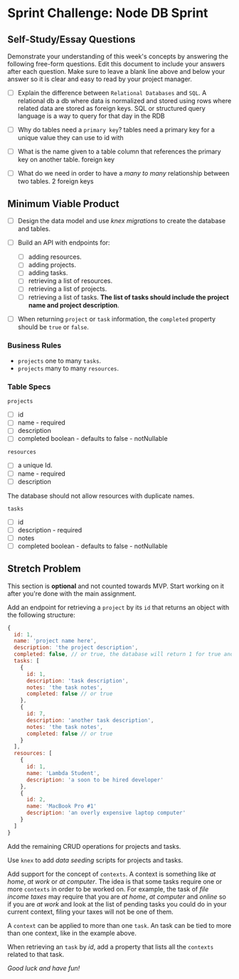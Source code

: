 # Sprint Challenge: Node DB Sprint

## Self-Study/Essay Questions

Demonstrate your understanding of this week's concepts by answering the following free-form questions. Edit this document to include your answers after each question. Make sure to leave a blank line above and below your answer so it is clear and easy to read by your project manager.

- [ ] Explain the difference between `Relational Databases` and `SQL`.
  A relational db a db where data is normalized and stored using rows where related data are stored as foreign keys.
  SQL or structured query language is a way to query for that day in the RDB

- [ ] Why do tables need a `primary key`?
  tables need a primary key for a unique value they can use to id with

- [ ] What is the name given to a table column that references the primary key on another table.
  foreign key

- [ ] What do we need in order to have a _many to many_ relationship between two tables.
  2 foreign keys

## Minimum Viable Product

- [ ] Design the data model and use _knex migrations_ to create the database and tables.

- [ ] Build an API with endpoints for:
  - [ ] adding resources.
  - [ ] adding projects.
  - [ ] adding tasks.
  - [ ] retrieving a list of resources.
  - [ ] retrieving a list of projects.
  - [ ] retrieving a list of tasks. **The list of tasks should include the project name and project description**.

- [ ] When returning `project` or `task` information, the `completed` property should be `true` or `false`.


### Business Rules

- `projects` one to many `tasks`.
- `projects` many to many `resources`.

### Table Specs

`projects`

- [ ] id
- [ ] name - required
- [ ] description
- [ ] completed boolean - defaults to false - notNullable

`resources`

- [ ] a unique Id.
- [ ] name - required
- [ ] description

The database should not allow resources with duplicate names.

`tasks`

- [ ] id
- [ ] description - required
- [ ] notes
- [ ] completed boolean - defaults to false - notNullable

## Stretch Problem

This section is **optional** and not counted towards MVP. Start working on it after you're done with the main assignment.

Add an endpoint for retrieving a `project` by its `id` that returns an object with the following structure:

```js
{
  id: 1,
  name: 'project name here',
  description: 'the project description',
  completed: false, // or true, the database will return 1 for true and 0 for false
  tasks: [
    {
      id: 1,
      description: 'task description',
      notes: 'the task notes',
      completed: false // or true
    },
    {
      id: 7,
      description: 'another task description',
      notes: 'the task notes',
      completed: false // or true
    }
  ],
  resources: [
    {
      id: 1,
      name: 'Lambda Student',
      description: 'a soon to be hired developer'
    },
    {
      id: 2,
      name: 'MacBook Pro #1'
      description: 'an overly expensive laptop computer'
    }
  ]
}
```

Add the remaining CRUD operations for projects and tasks.

Use `knex` to add _data seeding_ scripts for projects and tasks.

Add support for the concept of `contexts`. A context is something like _at home_, _at work_ or _at computer_. The idea is that some tasks require one or more `contexts` in order to be worked on. For example, the task of _file income taxes_ may require that you are _at home_, _at computer_ and _online_ so if you are _at work_ and look at the list of pending tasks you could do in your current context, filing your taxes will not be one of them.

A `context` can be applied to more than one `task`. An task can be tied to more than one context, like in the example above.

When retrieving an `task` by _id_, add a property that lists all the `contexts` related to that task.

_Good luck and have fun!_
